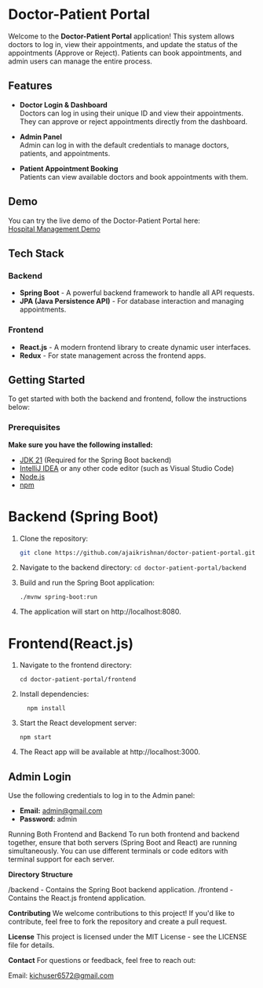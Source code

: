 # Doctor-Patient Portal

Welcome to the **Doctor-Patient Portal** application! This system allows doctors to log in, view their appointments, and update the status of the appointments (Approve or Reject). Patients can book appointments, and admin users can manage the entire process.

## Features

- **Doctor Login & Dashboard**  
  Doctors can log in using their unique ID and view their appointments. They can approve or reject appointments directly from the dashboard.
  
- **Admin Panel**  
  Admin can log in with the default credentials to manage doctors, patients, and appointments.

- **Patient Appointment Booking**  
  Patients can view available doctors and book appointments with them.

## Demo

You can try the live demo of the Doctor-Patient Portal here:  
[Hospital Management Demo](https://hospitalmanagementkich.netlify.app/)

## Tech Stack

### Backend
- **Spring Boot** - A powerful backend framework to handle all API requests.
- **JPA (Java Persistence API)** - For database interaction and managing appointments.

### Frontend
- **React.js** - A modern frontend library to create dynamic user interfaces.
- **Redux** - For state management across the frontend apps.

## Getting Started

To get started with both the backend and frontend, follow the instructions below:

### Prerequisites

**Make sure you have the following installed:**
- [JDK 21](https://jdk.java.net/21) (Required for the Spring Boot backend)
- [IntelliJ IDEA](https://www.jetbrains.com/idea/) or any other code editor (such as Visual Studio Code)
- [Node.js](https://nodejs.org/)
- [npm](https://www.npmjs.com/)

# Backend (Spring Boot)

1. Clone the repository:
   ```bash
   git clone https://github.com/ajaikrishnan/doctor-patient-portal.git

2. Navigate to the backend directory:
        ```
        cd doctor-patient-portal/backend
        ```
3. Build and run the Spring Boot application:
    ```
    ./mvnw spring-boot:run
    ```

4. The application will start on http://localhost:8080.

# Frontend(React.js)

1. Navigate to the frontend directory:
    ```
    cd doctor-patient-portal/frontend
    ```
2. Install dependencies:
    ```
      npm install
    ```

3. Start the React development server:
     ```
     npm start
    ```
4. The React app will be available at http://localhost:3000.

## Admin Login

Use the following credentials to log in to the Admin panel:

- **Email:** admin@gmail.com
- **Password:** admin


Running Both Frontend and Backend
To run both frontend and backend together, ensure that both servers (Spring Boot and React) are running simultaneously. You can use different terminals or code editors with terminal support for each server.

**Directory Structure**

/backend - Contains the Spring Boot backend application.
/frontend - Contains the React.js frontend application.


**Contributing**
We welcome contributions to this project! If you'd like to contribute, feel free to fork the repository and create a pull request.

**License**
This project is licensed under the MIT License - see the LICENSE file for details.

**Contact**
For questions or feedback, feel free to reach out:

Email: kichuser6572@gmail.com







